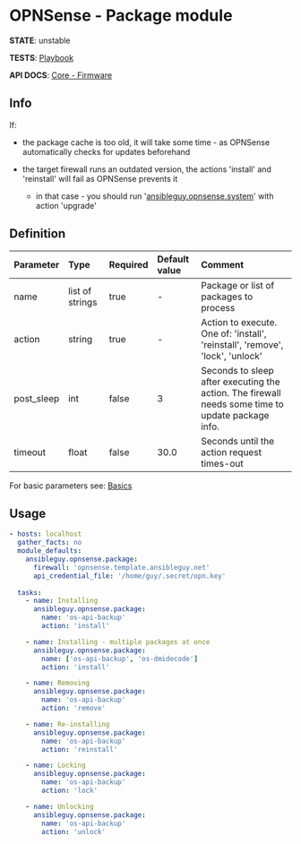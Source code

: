 # OPNSense - Package module

**STATE**: unstable

**TESTS**: [Playbook](https://github.com/ansibleguy/collection_opnsense/blob/stable/tests/package.yml)

**API DOCS**: [Core - Firmware](https://docs.opnsense.org/development/api/core/firmware.html)

## Info

If:

- the package cache is too old, it will take some time - as OPNSense automatically checks for updates beforehand
- the target firewall runs an outdated version, the actions 'install' and 'reinstall' will fail as OPNSense prevents it

  - in that case - you should run '[ansibleguy.opnsense.system](https://github.com/ansibleguy/collection_opnsense/blob/stable/docs/use_system.md)' with action 'upgrade'


## Definition

| Parameter | Type            | Required | Default value | Comment                                                                                           |
|:----------|:----------------|:---------|:--------------|:--------------------------------------------------------------------------------------------------|
| name      | list of strings | true     | -             | Package or list of packages to process                                                            |
| action | string          | true     | -             | Action to execute. One of: 'install', 'reinstall', 'remove', 'lock', 'unlock'                     |
| post_sleep | int             | false    | 3             | Seconds to sleep after executing the action. The firewall needs some time to update package info. |
| timeout | float           | false    | 30.0          | Seconds until the action request times-out                                                        |

For basic parameters see: [Basics](https://github.com/ansibleguy/collection_opnsense/blob/stable/docs/use_basic.md#definition)

## Usage

```yaml
- hosts: localhost
  gather_facts: no
  module_defaults:
    ansibleguy.opnsense.package:
      firewall: 'opnsense.template.ansibleguy.net'
      api_credential_file: '/home/guy/.secret/opn.key'
  
  tasks:
    - name: Installing
      ansibleguy.opnsense.package:
        name: 'os-api-backup'
        action: 'install'

    - name: Installing - multiple packages at once
      ansibleguy.opnsense.package:
        name: ['os-api-backup', 'os-dmidecode']
        action: 'install'

    - name: Removing
      ansibleguy.opnsense.package:
        name: 'os-api-backup'
        action: 'remove'

    - name: Re-installing
      ansibleguy.opnsense.package:
        name: 'os-api-backup'
        action: 'reinstall'

    - name: Locking
      ansibleguy.opnsense.package:
        name: 'os-api-backup'
        action: 'lock'

    - name: Unlocking
      ansibleguy.opnsense.package:
        name: 'os-api-backup'
        action: 'unlock'
```
